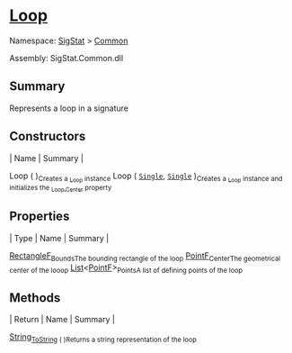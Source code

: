 # [Loop](./Loop.md)

Namespace: [SigStat]() > [Common](./README.md)

Assembly: SigStat.Common.dll

## Summary
Represents a loop in a signature

## Constructors

| Name | Summary | 

Loop (  )<sub>Creates a [<sub>Loop</sub>](https://github.com/hargitomi97/sigstat/blob/master/docs/md/SigStat/Common/Loop.md) instance</sub>
Loop ( [`Single`](https://docs.microsoft.com/en-us/dotnet/api/System.Single), [`Single`](https://docs.microsoft.com/en-us/dotnet/api/System.Single) )<sub>Creates a [<sub>Loop</sub>](https://github.com/hargitomi97/sigstat/blob/master/docs/md/SigStat/Common/Loop.md) instance and initializes the [<sub>Loop.Center</sub>](https://github.com/hargitomi97/sigstat/blob/master/docs/md/SigStat/Common/Loop.md) property</sub>


## Properties

| Type | Name | Summary | 

[RectangleF](https://docs.microsoft.com/en-us/dotnet/api/System.Drawing.RectangleF)<sub>Bounds</sub><sub>The bounding rectangle of the loop</sub>
[PointF](https://docs.microsoft.com/en-us/dotnet/api/System.Drawing.PointF)<sub>Center</sub><sub>The geometrical center of the looop</sub>
[List](https://docs.microsoft.com/en-us/dotnet/api/System.Collections.Generic.List-1)\<[PointF](https://docs.microsoft.com/en-us/dotnet/api/System.Drawing.PointF)><sub>Points</sub><sub>A list of defining points of the loop</sub>


## Methods

| Return | Name | Summary | 

[String](https://docs.microsoft.com/en-us/dotnet/api/System.String)<sub>[ToString](./Methods/Loop-100663342.md) (  )</sub><sub>Returns a string representation of the loop</sub>


